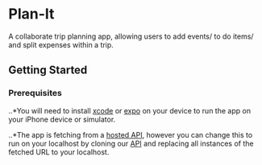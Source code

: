 # Plan-It
A collaborate trip planning app, allowing users to add events/ to do items/ and split expenses within a trip.

## Getting Started

### Prerequisites
..*You will need to install [xcode](https://apps.apple.com/us/app/xcode/id497799835?mt=12) or [expo](https://apps.apple.com/ca/app/expo-client/id982107779) on your device to run the app on your iPhone device or simulator.   

..*The app is fetching from a [hosted API](http://plan-it-api-1.herokuapp.com), however you can change this to run on your localhost by cloning our [API](https://github.com/JessieW0010/plan-it-api) and replacing all instances of the fetched URL to your localhost.
